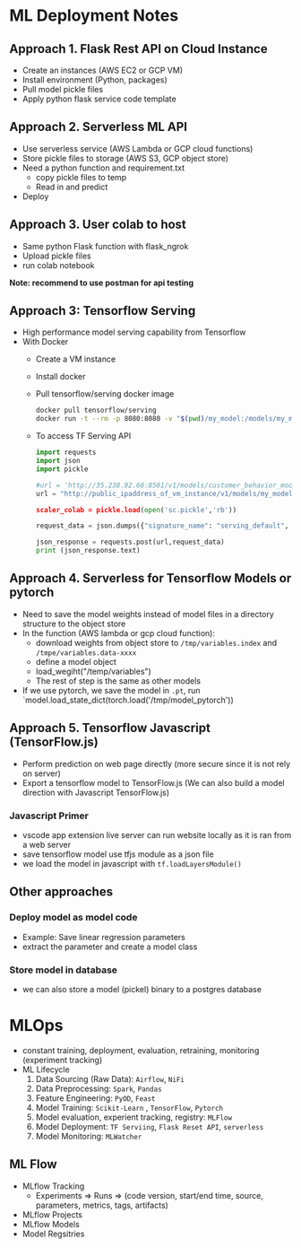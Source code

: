 # ML Deployment Notes

## Approach 1. Flask Rest API on Cloud Instance

* Create an instances (AWS EC2 or GCP VM)
* Install environment (Python, packages)
* Pull model pickle files
* Apply python flask service code template


## Approach 2. Serverless ML API

* Use serverless service (AWS Lambda or GCP cloud functions)
* Store pickle files to storage (AWS S3, GCP object store)
* Need a python function and requirement.txt
  * copy pickle files to temp
  * Read in and predict
* Deploy

## Approach 3. User colab to host

* Same python Flask function with flask_ngrok
* Upload pickle files
* run colab notebook

**Note: recommend to use postman for api testing**


## Approach 3: Tensorflow Serving

* High performance model serving capability from Tensorflow
* With Docker
  * Create a VM instance
  * Install docker
  * Pull tensorflow/serving docker image

    ```bash
    docker pull tensorflow/serving
    docker run -t --rm -p 8080:8080 -v "$(pwd)/my_model:/models/my_model" -e MODEL_NAME=my_model tensorflow/serving
    ```

  * To access TF Serving API
  
    ```python
    import requests
    import json
    import pickle

    #url = 'http://35.238.92.68:8501/v1/models/customer_behavior_model:predict'
    url = "http://public_ipaddress_of_vm_instance/v1/models/my_model:predict'

    scaler_colab = pickle.load(open('sc.pickle','rb'))

    request_data = json.dumps({"signature_name": "serving_default", "instances": [[-1.43318661, -0.47466685],[0.2345214460208433, 0.03675871227617118]]})

    json_response = requests.post(url,request_data)
    print (json_response.text)
    ```

## Approach 4. Serverless for Tensorflow Models or pytorch

* Need to save the model weights instead of model files in a directory structure to the object store
* In the function (AWS lambda or gcp cloud function):
  * download weights from object store to `/tmp/variables.index` and `/tmpe/variables.data-xxxx`
  * define a model object
  * load_wegiht("/temp/variables")
  * The rest of step is the same as other models
* If we use pytorch, we save the model in `.pt`, run `model.load_state_dict(torch.load('/tmp/model_pytorch'))


## Approach 5. Tensorflow Javascript (TensorFlow.js)

* Perform prediction on web page directly (more secure since it is not rely on server)
* Export a tensorflow model to TensorFlow.js  (We can also build a model direction with Javascript TensorFlow.js)


### Javascript Primer

* vscode app extension live server can run website locally as it is ran from a web server
* save tensorflow model use tfjs module as a json file
* we load the model in javascript with `tf.loadLayersModule()`


## Other approaches

### Deploy model as model code

* Example: Save linear regression parameters
* extract the parameter and create a model class

### Store model in database

* we can also store a model (pickel) binary to a postgres database

# MLOps

* constant training, deployment, evaluation, retraining, monitoring (experiment tracking)
* ML Lifecycle
  1. Data Sourcing (Raw Data): `Airflow`, `NiFi`
  2. Data Preprocessing: `Spark`, `Pandas`
  3. Feature Engineering: `PyOD`, `Feast`
  4. Model Training: `Scikit-Learn` , `TensorFlow`, `Pytorch`
  5. Model evaluation, experient tracking, registry: `MLFlow`
  6. Model Deployment: `TF Serviing`, `Flask Reset API`, `serverless`
  7. Model Monitoring: `MLWatcher`

## ML Flow

* MLflow Tracking
  * Experiments => Runs => (code version, start/end time, source, parameters, metrics, tags, artifacts)
* MLflow Projects
* MLflow Models
* Model Regsitries
